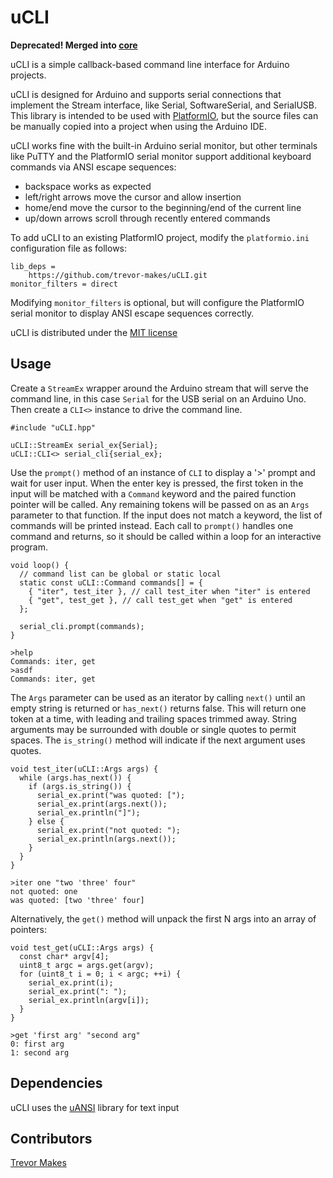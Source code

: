 # uCLI

**Deprecated! Merged into [core](https://github.com/trevor-makes/core)**

uCLI is a simple callback-based command line interface for Arduino projects.

uCLI is designed for Arduino and supports serial connections that implement the Stream interface, like Serial, SoftwareSerial, and SerialUSB. This library is intended to be used with [PlatformIO](https://platformio.org/), but the source files can be manually copied into a project when using the Arduino IDE.

uCLI works fine with the built-in Arduino serial monitor, but other terminals like PuTTY and the PlatformIO serial monitor support additional keyboard commands via ANSI escape sequences:

- backspace works as expected
- left/right arrows move the cursor and allow insertion
- home/end move the cursor to the beginning/end of the current line
- up/down arrows scroll through recently entered commands

To add uCLI to an existing PlatformIO project, modify the `platformio.ini` configuration file as follows:

```
lib_deps =
    https://github.com/trevor-makes/uCLI.git
monitor_filters = direct
```

Modifying `monitor_filters` is optional, but will configure the PlatformIO serial monitor to display ANSI escape sequences correctly.

uCLI is distributed under the [MIT license](LICENSE.txt)

## Usage

Create a `StreamEx` wrapper around the Arduino stream that will serve the command line, in this case `Serial` for the USB serial on an Arduino Uno. Then create a `CLI<>` instance to drive the command line.

```
#include "uCLI.hpp"

uCLI::StreamEx serial_ex{Serial};
uCLI::CLI<> serial_cli{serial_ex};
```

Use the `prompt()` method of an instance of `CLI` to display a '>' prompt and wait for user input. When the enter key is pressed, the first token in the input will be matched with a `Command` keyword and the paired function pointer will be called. Any remaining tokens will be passed on as an `Args` parameter to that function. If the input does not match a keyword, the list of commands will be printed instead. Each call to `prompt()` handles one command and returns, so it should be called within a loop for an interactive program.

```
void loop() {
  // command list can be global or static local
  static const uCLI::Command commands[] = {
    { "iter", test_iter }, // call test_iter when "iter" is entered
    { "get", test_get }, // call test_get when "get" is entered
  };

  serial_cli.prompt(commands);
}
```

```
>help
Commands: iter, get
>asdf
Commands: iter, get
```

The `Args` parameter can be used as an iterator by calling `next()` until an empty string is returned or `has_next()` returns false. This will return one token at a time, with leading and trailing spaces trimmed away. String arguments may be surrounded with double or single quotes to permit spaces. The `is_string()` method will indicate if the next argument uses quotes.

```
void test_iter(uCLI::Args args) {
  while (args.has_next()) {
    if (args.is_string()) {
      serial_ex.print("was quoted: [");
      serial_ex.print(args.next());
      serial_ex.println("]");
    } else {
      serial_ex.print("not quoted: ");
      serial_ex.println(args.next());
    }
  }
}
```

```
>iter one "two 'three' four"
not quoted: one
was quoted: [two 'three' four]
```

Alternatively, the `get()` method will unpack the first N args into an array of pointers:

```
void test_get(uCLI::Args args) {
  const char* argv[4];
  uint8_t argc = args.get(argv);
  for (uint8_t i = 0; i < argc; ++i) {
    serial_ex.print(i);
    serial_ex.print(": ");
    serial_ex.println(argv[i]);
  }
}
```

```
>get 'first arg' "second arg"
0: first arg
1: second arg
```

## Dependencies

uCLI uses the [uANSI](https://github.com/trevor-makes/uANSI) library for text input

## Contributors

[Trevor Makes](mailto:the.trevor.makes@gmail.com)
